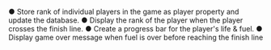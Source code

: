● Store rank of individual players in the game as player property and update the database. 
● Display the rank of the player when the player crosses the finish line. 
● Create a progress bar for the player's life & fuel. 
● Display game over message when fuel is over before reaching the finish line